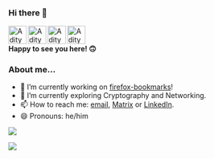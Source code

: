 ### Hi there 👋

<a href="https://github.com/BURG3R5">
  <img align="left" alt="Aditya's GitHub" width="36px" src="https://img.icons8.com/material/50/6a9fb5/source-code.png" />
</a>
<a href="https://adityarajput.co">
  <img align="left" alt="Aditya's Website" width="36px" src="https://img.icons8.com/material/50/6a9fb5/internet.png" />
</a>
<a href="https://www.linkedin.com/in/aditya-rajput-2072/">
  <img align="left" alt="Aditya's Linkedin" width="36px" src="https://img.icons8.com/material/50/6a9fb5/linkedin.png" />
</a>
<a href="mailto:adiraj20072002@gmail.com">
  <img align="left" alt="Aditya's email" width="36px" src="https://img.icons8.com/material/50/6a9fb5/gmail.png" />
</a>

<br />

#### Happy to see you here! 🙃

### About me...

- 🔭 I’m currently working on [firefox-bookmarks](https://github.com/BURG3R5/firefox-bookmarks)!
- 🌱 I’m currently exploring Cryptography and Networking.
- 📫 How to reach me: [email](mailto:adiraj20072002@gmail.com), [Matrix](https://matrix.to/#/@burgers:matrix.org) or [LinkedIn](https://www.linkedin.com/in/aditya-rajput-2072/).
- 😄 Pronouns: he/him

<p>
  <img src = "https://readme-stats-rho-five.vercel.app/api?username=BURG3R5&show_icons=true&theme=tokyonight&line_height=27&count_private=true&show_icons=true&include_all_commits=true">
</p>
<p>
  <img src = "https://github-readme-stats.vercel.app/api/top-langs/?username=BURG3R5&hide=css,html&theme=tokyonight&line_height=27&&layout=compact">
</p>
